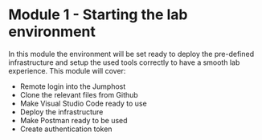 # Module 1 - Starting the lab environment

In this module the environment will be set ready to deploy the pre-defined infrastructure and setup the used tools correctly to have a smooth lab experience.
This module will cover:

-	Remote login into the Jumphost
-	Clone the relevant files from Github
-	Make Visual Studio Code ready to use
-	Deploy the infrastructure
-	Make Postman ready to be used
-	Create authentication token

